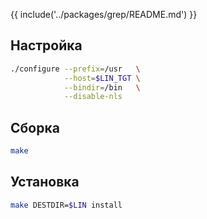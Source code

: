{{ include('../packages/grep/README.md') }}

## Настройка

```bash
./configure --prefix=/usr   \
            --host=$LIN_TGT \
            --bindir=/bin   \
            --disable-nls
```

## Сборка

```bash
make
```

## Установка

```bash
make DESTDIR=$LIN install
```

